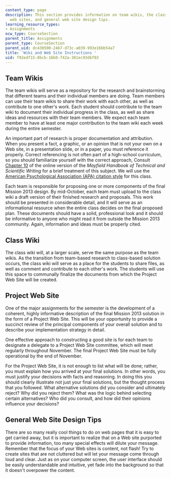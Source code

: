 ```yaml
---
content_type: page
description: This section provides information on team wikis, the class wiki, project
  web sites, and general web site design tips.
learning_resource_types:
- Assignments
ocw_type: CourseSection
parent_title: Assignments
parent_type: CourseSection
parent_uid: dc430500-24b7-d73c-a039-993e16bb54a7
title: 'Wiki and Web Site Instructions '
uid: f92edf15-8bcb-16b0-742a-381ec93dbf03
---
```


Team Wikis
----------

The team wikis will serve as a repository for the research and brainstorming that different teams and their individual members are doing. Team members can use their team wikis to share their work with each other, as well as contribute to one other's work. Each student should contribute to the team wiki to document their individual progress in the class, as well as share ideas and resources with their team members. We expect each team member to have at least one major contribution to the team wiki each week during the entire semester.

An important part of research is proper documentation and attribution. When you present a fact, a graphic, or an opinion that is not your own on a Web site, in a presentation slide, or in a paper, you must reference it properly. Correct referencing is not often part of a high-school curriculum, so you should familiarize yourself with the correct approach, Consult [Chapter 10](http://www.mhhe.com/mayfieldpub/tsw/csxlr.htm) of the online version of the _Mayfield Handbook of Technical and Scientific Writing_ for a brief treatment of this subject. We will use the [American Psychological Association (APA) citation style](http://www.mhhe.com/mayfieldpub/tsw/doc-apa.htm) for this class.

Each team is responsible for proposing one or more components of the final Mission 2013 design. By mid-October, each team must upload to the class wiki a draft version of their finished research and proposals. This work should be presented in considerable detail, and it will serve as an informational resource when the entire class decides on the final proposed plan. These documents should have a solid, professional look and it should be informative to anyone who might read it from outside the Mission 2013 community. Again, information and ideas must be properly cited.

Class Wiki
----------

The class wiki will, at a larger scale, serve the same purpose as the team wikis. As the transition from team-based research to class-based solution occurs, the class wiki will serve as a place for the students to share files, as well as comment and contribute to each other's work. The students will use this space to communally finalize the documents from which the Project Web Site will be created.

Project Web Site
----------------

One of the major assignments for the semester is the development of a coherent, highly informative description of the final Mission 2013 solution in the form of a Project Web Site. This will be your opportunity to provide a succinct review of the principal components of your overall solution and to describe your implementation strategy in detail.

One effective approach to constructing a good site is for each team to designate a delegate to a Project Web Site committee, which will meet regularly throughout November. The final Project Web Site must be fully operational by the end of November.

For the Project Web Site, it is not enough to list what will be done; rather, you must explain how you arrived at your final solutions. In other words, you must justify your decisions with facts and reasoning. In doing this you should clearly illustrate not just your final solutions, but the thought process that you followed. What alternative solutions did you consider and ultimately reject? Why did you reject them? What was the logic behind selecting certain alternatives? Who did you consult, and how did their opinions influence your decisions?

General Web Site Design Tips
----------------------------

There are so many really cool things to do on web pages that it is easy to get carried away, but it is important to realize that on a Web site purported to provide information, too many special effects will dilute your message. Remember that the focus of your Web sites is content, not flash! Try to create sites that are not cluttered but will let your message come through loud and clear. Just as on your computer screen, the user interface should be easily understandable and intuitive, yet fade into the background so that it doesn't overpower the content.